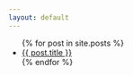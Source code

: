 ```yaml
---
layout: default
---
```

<ul>
  {% for post in site.posts %}
    <li>
      <a href="/software-craftsmanship-north-site{{ post.url }}">{{ post.title }}</a>
    </li>
  {% endfor %}
</ul>
